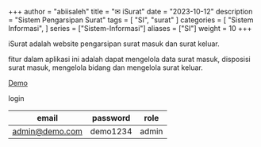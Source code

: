 +++
author = "abiisaleh"
title = "✉ iSurat"
date = "2023-10-12"
description = "Sistem Pengarsipan Surat"
tags = [
    "SI", "surat"
]
categories = [
    "Sistem Informasi",
]
series = ["Sistem-Informasi"]
aliases = ["SI"]
weight = 10
+++

iSurat adalah website pengarsipan surat masuk dan surat keluar.

fitur dalam aplikasi ini adalah dapat mengelola data surat masuk, disposisi surat masuk, mengelola bidang dan mengelola surat keluar.

[Demo](https://isurat.com)

login

| email          | password | role  |
| -------------- | -------- | ----- |
| admin@demo.com | demo1234 | admin |
